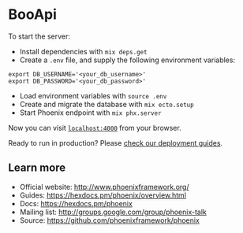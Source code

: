 # BooApi

To start the server:

* Install dependencies with `mix deps.get`
* Create a `.env` file, and supply the following environment variables:
```
export DB_USERNAME='<your_db_username>'
export DB_PASSWORD='<your_db_password>'
```
* Load environment variables with `source .env`
* Create and migrate the database with `mix ecto.setup`
* Start Phoenix endpoint with `mix phx.server`

Now you can visit [`localhost:4000`](http://localhost:4000) from your browser.

Ready to run in production? Please [check our deployment guides](https://hexdocs.pm/phoenix/deployment.html).

## Learn more

  * Official website: http://www.phoenixframework.org/
  * Guides: https://hexdocs.pm/phoenix/overview.html
  * Docs: https://hexdocs.pm/phoenix
  * Mailing list: http://groups.google.com/group/phoenix-talk
  * Source: https://github.com/phoenixframework/phoenix
